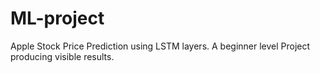 # ML-project

Apple Stock Price Prediction using LSTM layers. A beginner level Project producing visible results.
